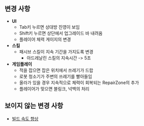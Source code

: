 변경 사항
----

* __UI__
  * Tab키 누르면 상대방 진영이 보임
  * Shift키 누르면 상단에서 업그레이드 바 내려옴
  * 플레이어 체력 게이지의 변경
* __스킬__
  * 패시브 스킬이 지속 기간을 가지도록 변경
    * 아드레날린 스킬의 지속시간 -> 5초
* __게임플레이__
  * 적을 잡으면 잡은 위치에서 쓰레기가 드랍
  * 로봇 청소기가 주변의 쓰레기를 빨아들임
  * 올라가 있을 경우 지속적으로 체력이 회복되는 RepairZone의 추가
  * 플레이어가 맞으면 블링크, 넉백의 처리


보이지 않는 변경 사항
----
* [빌드 속도 향상](https://github.com/SubwayRocketTeam/cocos2d-x-custom/commit/08ba83082b85bae6650d536fa9574516151a4cb1)
